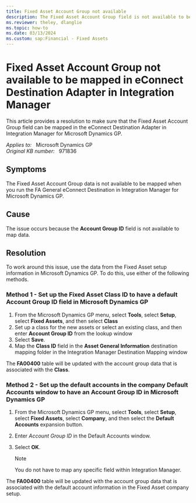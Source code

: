```yaml
---
title: Fixed Asset Account Group not available
description: The Fixed Asset Account Group field is not available to be mapped in the eConnect Destination Adapter in Integration Manager for Microsoft Dynamics GP.
ms.reviewer: theley, dlanglie
ms.topic: how-to
ms.date: 03/13/2024
ms.custom: sap:Financial - Fixed Assets
---
```

# Fixed Asset Account Group not available to be mapped in eConnect Destination Adapter in Integration Manager

This article provides a resolution to make sure that the Fixed Asset Account Group field can be mapped in the eConnect Destination Adapter in Integration Manager for Microsoft Dynamics GP.

_Applies to:_ &nbsp; Microsoft Dynamics GP  
_Original KB number:_ &nbsp; 971836

## Symptoms

The Fixed Asset Account Group data is not available to be mapped when you run the FA General eConnect Destination in Integration Manager for Microsoft Dynamics GP.

## Cause

The issue occurs because the **Account Group ID** field is not available to map data.

## Resolution

To work around this issue, use the data from the Fixed Asset setup information in Microsoft Dynamics GP. To do this, use either of the following methods.

### Method 1 - Set up the Fixed Asset Class ID to have a default Account Group ID field in Microsoft Dynamics GP

1. From the Microsoft Dynamics GP menu, select **Tools**, select **Setup**, select **Fixed Assets**, and then select **Class**
2. Set up a class for the new assets or select an existing class, and then enter **Account Group ID** from the lookup window
3. Select **Save**.
4. Map the **Class ID** field in the **Asset General Information** destination mapping folder in the Integration Manager Destination Mapping window

The **FA00400** table will be updated with the account group data that is associated with the **Class**.

### Method 2 - Set up the default accounts in the company Default Accounts window to have an Account Group ID in Microsoft Dynamics GP

1. From the Microsoft Dynamics GP menu, select **Tools**, select **Setup**, select **Fixed Assets**, select **Company**, and then select the **Default Accounts** expansion button.
2. Enter *Account Group ID* in the Default Accounts window.
3. Select **OK**.

    > [!NOTE]
    > You do not have to map any specific field within Integration Manager.

The **FA00400** table will be updated with the account group data that is associated with the default account information in the Fixed Asset company setup.
